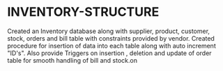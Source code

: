 # INVENTORY-STRUCTURE
Created an Inventory database along with supplier, product, customer, stock, orders and bill table with constraints provided by vendor. Created procedure for insertion of data into each table along  with auto increment "ID's". Also provide Triggers on insertion , deletion and update of order table for smooth handling of bill and stock.on
